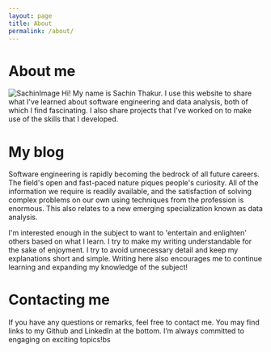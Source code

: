```yaml
---
layout: page
title: About
permalink: /about/
---
```


# About me
![SachinImage](https://i.imgur.com/30EXe8i.png) Hi! My name is Sachin Thakur. I use this website to share what I've learned about software engineering and data analysis, both of   which I find fascinating. I also share projects that I've worked on to make use of the skills that I developed.

# My blog
Software engineering is rapidly becoming the bedrock of all future careers. The field's open and fast-paced nature piques people's curiosity. All of the information we require is readily available, and the satisfaction of solving complex problems on our own using techniques from the profession is enormous. This also relates to a new emerging specialization known as data analysis.

I'm interested enough in the subject to want to 'entertain and enlighten' others based on what I learn. I try to make my writing understandable for the sake of enjoyment. I try to avoid unnecessary detail and keep my explanations short and simple. Writing here also encourages me to continue learning and expanding my knowledge of the subject!

# Contacting me
If you have any questions or remarks, feel free to contact me. You may find links to my Github and LinkedIn at the bottom. I’m always committed to engaging on exciting topics!bs